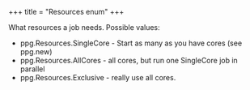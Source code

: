 +++
title = "Resources enum"
+++

What resources a job needs.
Possible values:

 * ppg.Resources.SingleCore - Start as many as you have cores (see ppg.new)
 * ppg.Resources.AllCores - all cores, but run one SingleCore job in parallel
 * ppg.Resources.Exclusive - really use all cores.

